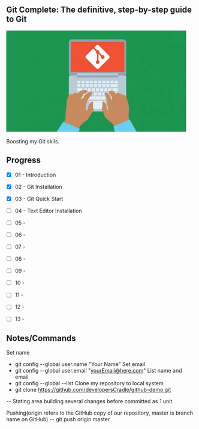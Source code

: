 ## Git Complete: The definitive, step-by-step guide to Git 
![GIT](gitcomplete.jpg)

Boosting my Git skils.

## Progress

- [x] 01 - Introduction 
- [x] 02 - Git Installation
- [x] 03 - Git Quick Start
- [ ] 04 - Text Editor Installation
- [ ] 05 - 
- [ ] 06 - 
- [ ] 07 - 
- [ ] 08 - 
- [ ] 09 - 
- [ ] 10 -
- [ ] 11 - 
- [ ] 12 - 
- [ ] 13 - 


## Notes/Commands


Set name
- git config --global user.name "Your Name"
Set email
- git config --global user.email "yourEmail@here.com"
List name and email
- git config --global --list
Clone my repository to local system
- git clone https://github.com/developersCradle/github-demo.git

-- Stating area building several changes before committed as 1 unit

Pushing(origin refers to the GitHub copy of our repository, master is branch name on GitHub)
-- git push origin master




